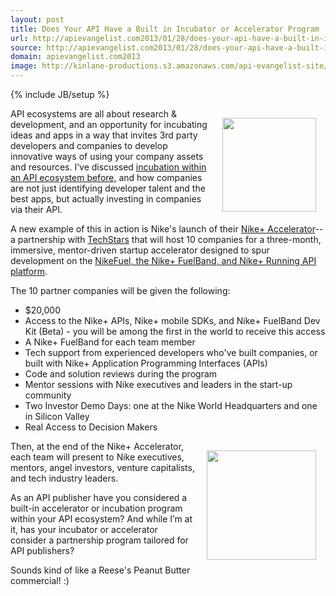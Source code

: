 ```yaml
---
layout: post
title: Does Your API Have a Built in Incubator or Accelerator Program
url: http://apievangelist.com2013/01/28/does-your-api-have-a-built-in-incubator-or-accelerator-program/
source: http://apievangelist.com2013/01/28/does-your-api-have-a-built-in-incubator-or-accelerator-program/
domain: apievangelist.com2013
image: http://kinlane-productions.s3.amazonaws.com/api-evangelist-site/blog/Nike-Accelerator.png
---
```

{% include JB/setup %}
<p><a href="http://nikeaccelerator.com/index.html" target="_blank"><img style="padding: 15px;" src="https://s3.amazonaws.com/kinlane-productions/api-evangelist/nike/Nike-Accelerator.png" alt="" width="150" align="right" /></a></p>
<p>API ecosystems are all about research &amp; development, and an opportunity for incubating ideas and apps in a way that invites 3rd party developers and companies to develop innovative ways of using your company assets and resources.  I&rsquo;ve discussed <a href="http://blog.apievangelist.com/2012/01/31/four-potential-levels-of-an-api-business-ecosystem/">incubation within an API ecosystem before,</a>&nbsp;and how companies are not just identifying developer talent and the best apps, but actually investing in companies via their API.</p>
<p>A new example of this in action is Nike's&nbsp;launch of their&nbsp;<a href="http://nikeaccelerator.com/index.html" target="_blank">Nike+ Accelerator</a>--a partnership with <a title="Techstars" href="http://www.techstars.com/">TechStars</a> that will host 10 companies for a three-month, immersive, mentor-driven startup accelerator designed to spur development on the&nbsp;<a href="http://developer.nike.com/">NikeFuel, the Nike+ FuelBand, and Nike+ Running API platform</a>.</p>
<p>The 10 partner companies will be given the following:</p>
<ul class="mainlist">
<li>$20,000</li>
<li>Access to the Nike+ APIs, Nike+ mobile SDKs, and Nike+ FuelBand Dev Kit (Beta) - you will be among the first in the world to receive this access</li>
<li>A Nike+ FuelBand for each team member</li>
<li>Tech support from experienced developers who've built companies, or built with Nike+ Application Programming Interfaces (APIs)</li>
<li>Code and solution reviews during the program</li>
<li>Mentor sessions with Nike executives and leaders in the start-up community</li>
<li>Two Investor Demo Days: one at the Nike World Headquarters and one in Silicon Valley</li>
<li>Real Access to Decision Makers</li>
</ul>
<p><img style="padding: 15px;" src="https://s3.amazonaws.com/kinlane-productions/api-evangelist/reeses-peanut-butter-cup.jpeg" alt="" width="175" align="right" /></p>
<p>Then, at the end of the Nike+ Accelerator, each team will present to Nike executives, mentors, angel investors, venture capitalists, and tech industry leaders.</p>
<p>As an API publisher have you considered a built-in accelerator or incubation program within your API ecosystem?  And while I&rsquo;m at it, has your incubator or accelerator consider a partnership program tailored for API publishers?</p>
<p>Sounds kind of like a Reese's Peanut Butter commercial! :)</p>
